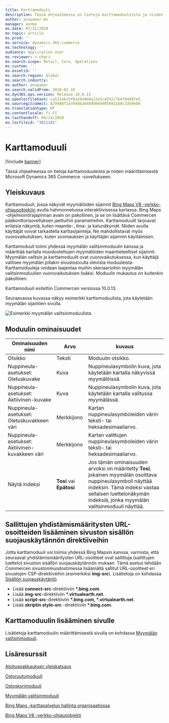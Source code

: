 ```yaml
---
title: Karttamoduuli
description: Tässä ohjeaiheessa on tietoja karttamoduuleista ja niiden määrittämisestä Microsoft Dynamics 365 Commerce -sovellukseen.
author: anupamar-ms
manager: annbe
ms.date: 07/31/2020
ms.topic: article
ms.prod: ''
ms.service: dynamics-365-commerce
ms.technology: ''
audience: Application User
ms.reviewer: v-chgri
ms.search.scope: Retail, Core, Operations
ms.custom: ''
ms.assetid: ''
ms.search.region: Global
ms.search.industry: ''
ms.author: anupamar
ms.search.validFrom: 2020-02-10
ms.dyn365.ops.version: Release 10.0.13
ms.openlocfilehash: ca531e6cbf0a1044b0a13e5cdf42c7b4f0498fe5
ms.sourcegitcommit: 629988f1a704d62648d98649056931b8c33b9e08
ms.translationtype: HT
ms.contentlocale: fi-FI
ms.lasthandoff: 09/14/2020
ms.locfileid: "3811181"
---
```

# <a name="map-module"></a>Karttamoduuli

[!include [banner](includes/banner.md)]


Tässä ohjeaiheessa on tietoja karttamoduuleista ja niiden määrittämisestä Microsoft Dynamics 365 Commerce -sovellukseen.

## <a name="overview"></a>Yleiskuvaus

Karttamoduuli, jossa näkyvät myymälöiden sijainnit [Bing Maps V8 -verkko-ohjausobjektin](https://docs.microsoft.com/bingmaps/v8-web-control/) avulla hahmonnetussa interaktiivisessa kartassa. Bing Maps -ohjelmointirajapinnan avain on pakollinen, ja se on lisättävä Commercen pääkonttorisovelluksen jaettuihin parametreihin. Karttamoduulit tarjoavat erilaisia näkymiä, kuten maantie-, ilma- ja katunäkymät. Niiden avulla käyttäjät voivat tarkastella karttasijainteja. Ne mahdollistavat myös vuorovaikutuksen, kuten zoomauksen ja käyttäjän sijainnin käyttämisen.

Karttamoduuli toimii yhdessä myymälän valitsinmoduulin kanssa ja määrittää kartalla muodostettujen myymälöiden maantieteelliset sijainnit. Myymälän valitsin ja karttamoduulit ovat vuorovaikutuksessa, kun käyttäjä valitsee myymälän jollakin sivustosivulla olevista moduuleista. Karttamoduuleja voidaan laajentaa muihin skenaarioihin myymälän valitsinmoduulien vuorovaikutuksen lisäksi. Moduulin mukautus on kuitenkin pakollinen.

Karttamoduuli esiteltiin Commercen versiossa 10.0.13.

Seuraavassa kuvassa näkyy esimerkki karttsmoduulista, jota käytetään myymälän sijaintien sivulla.

![Esimerkki myymälän valitsinmoduulista](./media/ecommerce-Storelocator.PNG)

## <a name="module-properties"></a>Moduulin ominaisuudet

| Ominaisuuden nimi             | Arvo                 | kuvaus |
|---------------------------|-----------------------|-------------|
| Otsikko | Teksti | Moduulin otsikko. |
| Nuppineula-asetukset: Oletuskuvake | Kuva | Nuppineulasymbolin kuva, jota käytetään kartalla näkyvissä myymälöissä. |
| Nuppineula-asetukset: Aktiivinen-kuvake | Kuva | Nuppineulasymbolin kuva, jota käytetään kartalla valitussa myymälässä. |
| Nuppineula-asetukset: Oletuskuvakkeen väri | Merkkijono | Kartan nuppineulasymboleiden värin teksti- tai heksadesimaaliarvo. |
| Nuppineula-asetukset: Aktiivinen-kuvakkeen väri | Merkkijono | Kartan valittujen nuppineulasymboleiden värin teksti- tai heksadesimaaliarvo. |
| Näytä indeksi | **Tosi** vai **Epätosi** | Jos tämän ominaisuuden arvoksi on määritetty **Tosi**, jokainen myymälän osoittava nuppineulasymboli näyttää indeksin. Tämä indeksi vastaa sellaisen luettelonäkymän indeksiä, jonka myymälän valitsinmoduuli näyttää. |

## <a name="add-allowed-mapping-urls-to-a-sites-content-security-policy-directives"></a>Sallittujen yhdistämismääritysten URL-osoitteiden lisääminen sivuston sisällön suojauskäytännön direktiiveihin

Jotta karttamoduuli voi toimia yhdessä Bing Mapsin kanssa, varmista, että seuraavat yhdistämismääritysten URL-osoitteet ovat sallittuja (sallittujen luettelo) sivuston sisällön suojauskäytännön mukaan. Tämä asetus tehdään Commercen sivustonmuodostimessa lisäämällä sallitut URL-osoitteet eri sivustojen CSP-direktiiveihin (esimerkiksi **img-src**). Lisätietoja on kohdassa [Sisällön suojauskäytäntö](manage-csp.md). 

- Lisää **connect-src**-direktiiviin **&#42;.bing.com**.
- Lisää **img-src**-direktiiviin **&#42;.virtualearth.net**.
- Lisää **script-src**-direktiiviin **&#42;.bing.com, &#42;.virtualearth.net**.
- Lisää **skriptin style-src** -direktiiviin **&#42;.bing.com**.

## <a name="add-a-map-module-to-a-page"></a>Karttamoduulin lisääminen sivulle

Lisätietoja karttamoduulin määrittämisestä sivulla on kohdassa [Myymälän valitsinmoduuli](store-selector.md). 
 
## <a name="additional-resources"></a>Lisäresurssit

[Aloituspakkauksen yleiskatsaus](starter-kit-overview.md)

[Ostoruutumoduuli](add-buy-box.md)

[Ostoskorimoduuli](add-cart-module.md)

[Myymälän valitsinmoduuli](store-selector.md)

[Bing Maps -karttapalvelun hallinta organisaatiossa](./dev-itpro/manage-bing-maps.md)

[Bing Maps V8 -verkko-ohjausobjekti](https://docs.microsoft.com/bingmaps/v8-web-control/)
